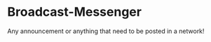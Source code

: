 Broadcast-Messenger
===================

Any announcement or anything that need to be posted in a network!
